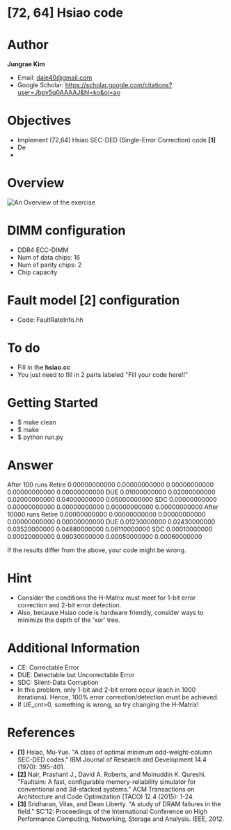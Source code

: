 # [72, 64] Hsiao code

# Author

**Jungrae Kim** 
- Email: dale40@gmail.com
- Google Scholar: https://scholar.google.com/citations?user=Jbpv5q0AAAAJ&hl=ko&oi=ao

# Objectives
- Implement (72,64) Hsiao SEC-DED (Single-Error Correction) code **[1]**
- De
- 

# Overview
![An Overview of the exercise](https://github.com/xyz123479/ECC-exercise/blob/main/01_Basic/02_72_64_Hsiao_code/%5B72%2C%2064%5D%20Hsiao%20code.png)

# DIMM configuration
- DDR4 ECC-DIMM
- Num of data chips: 16
- Num of parity chips: 2
- Chip capacity

# Fault model [2] configuration
- Code: FaultRateInfo.hh

# To do
- Fill in the **hsiao.cc**
- You just need to fill in 2 parts labeled "Fill your code here!!"

# Getting Started
- $ make clean
- $ make
- $ python run.py

# Answer
After 100 runs
Retire
0.00000000000
0.00000000000
0.00000000000
0.00000000000
0.00000000000
DUE
0.01000000000
0.02000000000
0.02000000000
0.04000000000
0.05000000000
SDC
0.00000000000
0.00000000000
0.00000000000
0.00000000000
0.00000000000
After 10000 runs
Retire
0.00000000000
0.00000000000
0.00000000000
0.00000000000
0.00000000000
DUE
0.01230000000
0.02430000000
0.03520000000
0.04880000000
0.06110000000
SDC
0.00010000000
0.00020000000
0.00030000000
0.00050000000
0.00060000000

If the results differ from the above, your code might be wrong.

# Hint
- Consider the conditions the H-Matrix must meet for 1-bit error correction and 2-bit error detection.
- Also, because Hsiao code is hardware friendly, consider ways to minimize the depth of the 'xor' tree.

# Additional Information
- CE: Correctable Error
- DUE: Detectable but Uncorrectable Error
- SDC: Silent-Data Corruption
- In this problem, only 1-bit and 2-bit errors occur (each in 1000 iterations). Hence, 100% error correction/detection must be achieved.
- If UE_cnt>0, something is wrong, so try changing the H-Matrix!

# References
- **[1]** Hsiao, Mu-Yue. "A class of optimal minimum odd-weight-column SEC-DED codes." IBM Journal of Research and Development 14.4 (1970): 395-401.
- **[2]** Nair, Prashant J., David A. Roberts, and Moinuddin K. Qureshi. "Faultsim: A fast, configurable memory-reliability simulator for conventional and 3d-stacked systems." ACM Transactions on Architecture and Code Optimization (TACO) 12.4 (2015): 1-24.
- **[3]** Sridharan, Vilas, and Dean Liberty. "A study of DRAM failures in the field." SC'12: Proceedings of the International Conference on High Performance Computing, Networking, Storage and Analysis. IEEE, 2012.
